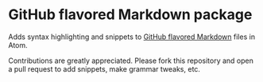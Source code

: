 # GitHub flavored Markdown package

Adds syntax highlighting and snippets to [GitHub flavored Markdown](https://help.github.com/articles/github-flavored-markdown)
files in Atom.

Contributions are greatly appreciated. Please fork this repository and open a
pull request to add snippets, make grammar tweaks, etc.
